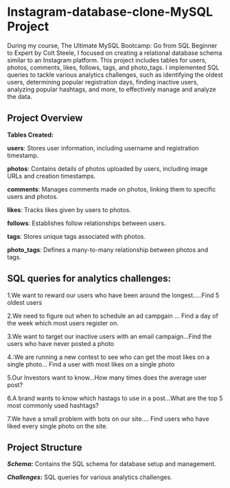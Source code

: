 # Instagram-database-clone-MySQL Project

During my course, The Ultimate MySQL Bootcamp: Go from SQL Beginner to Expert by Colt Steele, I focused on creating a relational database schema similar to an Instagram platform. This project includes tables for users, photos, comments, likes, follows, tags, and photo_tags. I implemented SQL queries to tackle various analytics challenges, such as identifying the oldest users, determining popular registration days, finding inactive users, analyzing popular hashtags, and more, to effectively manage and analyze the data.

**Project Overview**
---

**Tables Created:**

**users**: Stores user information, including username and registration timestamp.

**photos**: Contains details of photos uploaded by users, including image URLs and creation timestamps.

**comments**: Manages comments made on photos, linking them to specific users and photos.

**likes**: Tracks likes given by users to photos.

**follows**: Establishes follow relationships between users.

**tags**: Stores unique tags associated with photos.

**photo_tags**: Defines a many-to-many relationship between photos and tags.


**SQL queries for analytics challenges:**
---
1.We want to reward our users who have been around the longest.....Find 5 oldest users

2.We need to figure out when to schedule an ad campgain ... Find a day of the week which most users register on.

3.We want to target our inactive users with an email campaign...Find the users who have never posted a photo

4.:We are running a new contest to see who can get the most  likes on a single photo... Find a user with most likes on a single photo

5.Our Investors want to know...How many times does the average user post?

6.A brand wants to know which hastags to use in a post...What are the top 5 most commonly used hashtags? 

7.We have a small problem with bots on our site.... Find users who have liked every single photo on the site.

**Project Structure**
---

***Schema:*** Contains the SQL schema for database setup and management.

***Challenges:*** SQL queries for various analytics challenges.
